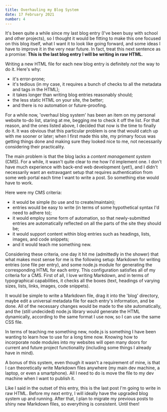 ```yaml
---
title: Overhauling my Blog System
date: 17 February 2021
number: 4
---
```

It's been quite a while since my last blog entry (I've been busy with school and other projects), so I thought it would be fitting to make this one
focused on this blog itself, what I want it to look like going forward, and some ideas I have to improve it in the
very near future. In fact, treat this next sentence as a promise: **This is the last blog entry I will be writing in raw HTML**.

Writing a new HTML file for each new blog entry is definitely *not* the way to do it. Here's why:

- it's error-prone;
- it's tedious (in my case, it requires a bunch of checks to all the metadata and tags in the HTML);
- it takes longer than writing blog entries reasonably should;
- the less static HTML on your site, the better;
- and there is no automation or future-proofing.

For a while now, 'overhaul blog system' has been an item on my personal
website to-do list, staring at me, begging me to check it off the list. For that reason, and the ones
listed above, I decided that now is the time to finally do it. It was obvious that this particular problem
is one that would catch up with me sooner or later; when I first made this site, my primary focus was
getting things done and making sure they looked nice to me, not necessarily considering their practicality.

The main problem is that the blog lacks a *content management system* (CMS). For a while, it wasn't quite clear to me how I'd
implement one. I don't have much experience with back-end web development (yet!), and I didn't necessarily want an
extravagant setup that requires authentication from some web portal each time I want to write a post. So something
else would have to work.

Here were my CMS criteria:

- it would be simple (to use and to create/maintain);
- entries would be easy to write (in terms of some hypothetical syntax I'd need to adhere to);
- it would employ some form of automation, so that newly-submitted entries are automatically reflected on all the parts of the site they should be;
- it would support content within blog entries such as headings, lists, images, and code snippets;
- and it would teach me something new.

Considering these criteria, one day it hit me (admittedly in the shower) that what makes
most sense for me is the following setup: Markdown for writing entries (one file per entry), and some node.js module
for generating the corresponding HTML for each entry. This configuration satisfies all of my criteria for a CMS.
First of all, I love writing Markdown, and in terms of typographical capabilities, it checks all the boxes
(text, headings of varying sizes, lists, links, images, code snippets).

It would be simple to write a Markdown file, drag it into the 'blog' directory, maybe edit a universal metadata
file for each entry's information, and be done. All of the
necessary changes would be made to the site automatically, and the (still undecided) node.js library would
generate the HTML dynamically, according to the same format I use now, so I can use the same CSS file.

In terms of teaching me something new, node.js is something I have been wanting to learn how to use
for a long time now. Knowing how to incorporate node modules into my websites will open many doors for current and future
project functionality (including some things I already have in mind).

A bonus of this system, even though it wasn't a requirement of mine, is that I can theoretically write
Markdown files anywhere (my main dev machine, a laptop, or even a smartphone). All I need to do is move the file to my
dev machine when I want to publish it.

Like I said in the outset of this entry, this is the last post I'm going to write in raw HTML. Before my
next entry, I will ideally have the upgraded blog system up and running. After that, I plan to migrate my previous posts to
shiny new Markdown files, so everything is consistent. Until then!
